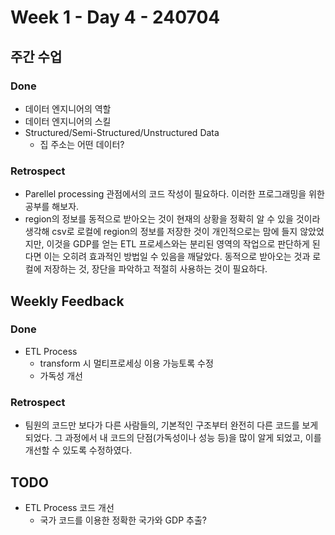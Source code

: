 # Week 1 - Day 4 - 240704

## 주간 수업
### Done
- 데이터 엔지니어의 역할
- 데이터 엔지니어의 스킬
- Structured/Semi-Structured/Unstructured Data
    - 집 주소는 어떤 데이터?
### Retrospect
- Parellel processing 관점에서의 코드 작성이 필요하다. 이러한 프로그래밍을 위한 공부를 해보자.
- region의 정보를 동적으로 받아오는 것이 현재의 상황을 정확히 알 수 있을 것이라 생각해 csv로 로컬에 region의 정보를 저장한 것이 개인적으로는 맘에 들지 않았었지만, 이것을 GDP를 얻는 ETL 프로세스와는 분리된 영역의 작업으로 판단하게 된다면 이는 오히려 효과적인 방법일 수 있음을 깨달았다. 동적으로 받아오는 것과 로컬에 저장하는 것, 장단을 파악하고 적절히 사용하는 것이 필요하다.

## Weekly Feedback
### Done
- ETL Process
    - transform 시 멀티프로세싱 이용 가능토록 수정
    - 가독성 개선

### Retrospect
- 팀원의 코드만 보다가 다른 사람들의, 기본적인 구조부터 완전히 다른 코드를 보게 되었다. 그 과정에서 내 코드의 단점(가독성이나 성능 등)을 많이 알게 되었고, 이를 개선할 수 있도록 수정하였다.

## TODO
- ETL Process 코드 개선
    - 국가 코드를 이용한 정확한 국가와 GDP 추출?